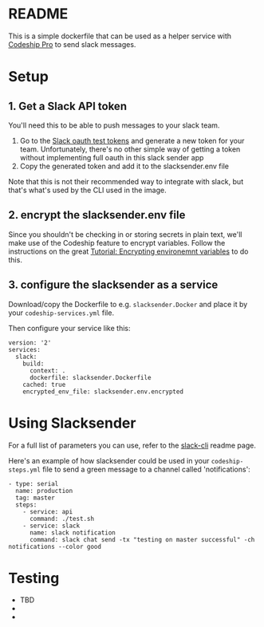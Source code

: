 # README #

This is a simple dockerfile that can be used as a helper service with [Codeship Pro](https://codeship.com/features/pro) to send slack messages.

# Setup #

## 1. Get a Slack API token ##

You'll need this to be able to push messages to your slack team. 

1. Go to the [Slack oauth test tokens](https://api.slack.com/docs/oauth-test-tokens) and generate a new token for your team. Unfortunately, there's no other simple way of getting a token without implementing full oauth in this slack sender app
2. Copy the generated token and add it to the slacksender.env file

Note that this is not their recommended way to integrate with slack, but that's what's used by the CLI used in the image.

## 2. encrypt the slacksender.env file ##

Since you shouldn't be checking in or storing secrets in plain text, we'll make use of the Codeship feature to encrypt variables. Follow the instructions on the great [Tutorial: Encrypting environemnt variables](https://documentation.codeship.com/pro/getting-started/encryption/) to do this.

## 3. configure the slacksender as a service ##

Download/copy the Dockerfile to e.g. `slacksender.Docker` and place it by your `codeship-services.yml` file.

Then configure your service like this:

```
version: '2'
services:
  slack:
    build:
      context: .
      dockerfile: slacksender.Dockerfile
    cached: true
    encrypted_env_file: slacksender.env.encrypted      
```

# Using Slacksender #

For a full list of parameters you can use, refer to the [slack-cli](https://github.com/rockymadden/slack-cli) readme page.

Here's an example of how slacksender could be used in your `codeship-steps.yml` file to send a green message to a channel called 'notifications':

```
- type: serial
  name: production
  tag: master
  steps:
    - service: api
      command: ./test.sh
    - service: slack
      name: slack notification
      command: slack chat send -tx "testing on master successful" -ch notifications --color good
```

# Testing #

* TBD
*
*



